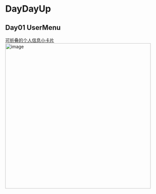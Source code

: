 # DayDayUp

## Day01 UserMenu

[可折叠的个人信息小卡片](https://github.com/UlyssesCode/DayDayUp/tree/main/Day_01_User-Menu)
<img width="459" alt="image" src="https://user-images.githubusercontent.com/42126816/183234299-c6b8eea3-d665-4dbb-b5de-51be8473f7c1.png">

